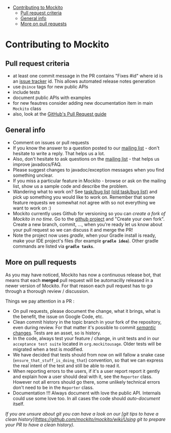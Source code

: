 - [Contributing to Mockito](#)
	- [Pull request criteria](#)
	- [General info](#)
	- [More on pull requests](#)

# Contributing to Mockito

## Pull request criteria

* at least one commit message in the PR contains "Fixes #id" where id is an [issue tracker](https://github.com/mockito/mockito/issues) id. This allows automated release notes generation
* use `@since` tags for new public APIs
* include tests
* document public APIs with examples
* for new feautres consider adding new documentation item in main `Mockito` class
* also, look at the [GitHub's Pull Request guide](https://github.com/blog/1943-how-to-write-the-perfect-pull-request)

## General info

* Comment on issues or pull requests
* If you know the answer to a question posted to our [mailing list](https://groups.google.com/forum/#!forum/mockito) - don't hesitate to write a reply. That helps us a lot.
* Also, don't hesitate to ask questions on the [mailing list](https://groups.google.com/forum/#!forum/mockito) - that helps us improve javadocs/FAQ.
* Please suggest changes to javadoc/exception messages when you find something unclear.
* If you miss a particular feature in Mockito - browse or ask on the mailing list, show us a sample code and describe the problem.
* Wandering what to work on? See [task/bug list](https://github.com/mockito/mockito/issues/) [(old task/bug list)](http://code.google.com/p/mockito/issues/list) and pick up something you would like to work on. Remember that some feature requests we somewhat not agree with so not everything we want to work on :)
* Mockito currently uses Github for versioning so you can *create a fork of Mockito in no time*. Go to the [github project](https://github.com/mockito/mockito) and "Create your own fork". Create a new branch, commit, ..., when you're ready let us know about your pull request so we can discuss it and merge the PR!
* Note the project now uses *gradle*, when your Gradle install is ready, make your IDE project's files (for example **`gradle idea`**). Other gradle commands are listed via **`gradle tasks`**.

## More on pull requests

As you may have noticed, Mockito has now a continuous release bot, that means that each **merged** pull request will be automacilly released in a newer version of Mockito.
For that reason each pull request has to go through a thorough review / discussion.

Things we pay attention in a PR :

* On pull requests, please document the change, what it brings, what is the benefit, the issue on Google Code, etc.
* Clean commit history in the topic branch in your fork of the repository, even during review. For that matter it's possible to commit [_semantic_ changes](http://lemike-de.tumblr.com/post/79041908218/semantic-commits). Tests are an asset, so is history.
* In the code, always test your feature / change, in unit tests and in our `acceptance test suite` located in `org.mockitousage`. Older tests will be migrated when a test is modified.
* We have decided that tests should from now on will fallow a snake case (`ensure_that_stuff_is_doing_that`) convention, so that we can express the real intent of the test and still be able to read it.
* When reporting errors to the users, if it's a user report report it gently and explain how a user should deal with it, see the `Reporter` class. However not all errors should go there, some unlikely technical errors don't need to be in the `Reporter` class.
* Documentation !!! Always document with love the public API. Internals could use some love too. In all cases the code should _auto-document_ itself.



_If you are unsure about git you can have a look on our [git tips to have a clean history](https://github.com/mockito/mockito/wiki/Using git to prepare your PR to have a clean history)._

